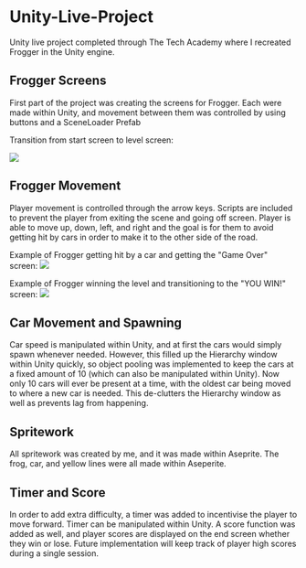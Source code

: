 # Unity-Live-Project
Unity live project completed through The Tech Academy where I recreated Frogger in the Unity engine.

## Frogger Screens
First part of the project was creating the screens for Frogger. Each were made within Unity, and movement between them was controlled by using buttons and a SceneLoader Prefab

Transition from start screen to level screen:

![](https://media.giphy.com/media/w7WZft8znYU7P13PB7/giphy.gif)

## Frogger Movement
Player movement is controlled through the arrow keys. Scripts are included to prevent the player from exiting the scene and going off screen. Player is able to move up, down, left, and right and the goal is for them to avoid getting hit by cars in order to make it to the other side of the road.

Example of Frogger getting hit by a car and getting the "Game Over" screen:
![](https://media.giphy.com/media/EQw7LUeYrOMzthoXSC/giphy.gif)

Example of Frogger winning the level and transitioning to the "YOU WIN!" screen:
![](https://media.giphy.com/media/HLIA0d91PHEc055qg1/giphy.gif)

## Car Movement and Spawning
Car speed is manipulated within Unity, and at first the cars would simply spawn whenever needed. However, this filled up the Hierarchy window within Unity quickly, so object pooling was implemented to keep the cars at a fixed amount of 10 (which can also be manipulated within Unity). Now only 10 cars will ever be present at a time, with the oldest car being moved to where a new car is needed. This de-clutters the Hierarchy window as well as prevents lag from happening. 

## Spritework
All spritework was created by me, and it was made within Aseprite. The frog, car, and yellow lines were all made within Aseperite.

## Timer and Score
In order to add extra difficulty, a timer was added to incentivise the player to move forward. Timer can be manipulated within Unity. A score function was added as well, and player scores are displayed on the end screen whether they win or lose. Future implementation will keep track of player high scores during a single session.
